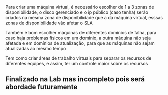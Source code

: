 Para criar uma máquina virtual, é necessário escolher de 1 a 3 zonas de disponibilidade, o disco gerenciado e o ip público (caso tenha) serão criados na mesma zona de disponibilidade que a da máquina virtual, esssas zonas de disponibilidade vão afetar o SLA

Também é bom escolher máquinas de diferentes dominios de falha, para caso haja problemas físicos em um dominio, a outra máquina não seja afetada e em domínios de atualização, para que as máquinas não sejam atualizadas ao mesmo tempo

Tem como criar áreas de trabalho virtuais para separar os recursos de diferentes equipes, e assim, ter um controle maior sobre os recursos

## Finalizado na Lab mas incompleto pois será abordade futuramente